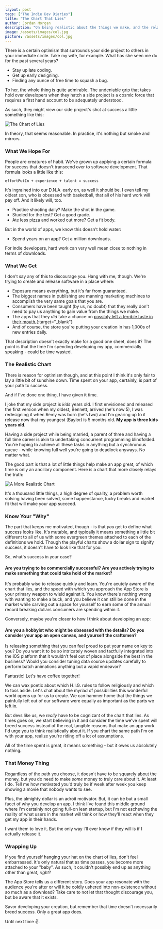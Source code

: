 ```yaml
---
layout: post
tags: ["The Indie Dev Diaries"]
title: "The Chart That Lies"
author: Jordan Morgan
description: "On being realistic about the things we make, and the relationship that times has with them."
image: /assets/images/col.jpg
picture: /assets/images/col.jpg
---
```


There is a certain optimism that surrounds your side project to others in your immediate circle. Take my wife, for example. What has she seen me do for the past several years?

- Stay up late coding. 
- Get up early designing. 
- Finding any ounce of free time to squash a bug.

To her, the whole thing is quite admirable. The undeniable grip that takes hold over developers when they hatch a side project is a cosmic force that requires a first hand account to be adequately understood.

As such, they might view our side project's shot at success a little something like this:

![The Chart of Lies](../assets/images/col.jpg)

In theory, that seems reasonable. In practice, it's nothing but smoke and mirrors. 

### What We Hope For
People are creatures of habit. We've grown up applying a certain formula for success that doesn't transcend over to software development. That formula looks a little like this:

`effortPutIn + experience + talent = success`

It's ingrained into our D.N.A. early on, as well it should be. I even tell my oldest son, who is obsessed with basketball, that all of his hard work will pay off. And it likely will, too.

- Practice shooting daily? Make the shot in the game.
- Studied for the test? Get a good grade.
- Ate less pizza and worked out more? Get a fit body.

But in the world of apps, we know this doesn't hold water:

- Spend years on an app? Get a million downloads.

For indie developers, hard work can very well mean close to nothing in terms of downloads.

### What We Get
I don't say any of this to discourage you. Hang with me, though. We're trying to create and release software in a place where:

- Exposure means everything, but it's far from guaranteed.
- The biggest names in publishing are manning marketing machines to accomplish the very same goals that you are.
- Consumers have been taught (by us, no doubt) that they really don't need to pay us anything to gain value from the things we make.
- The apps that they _did_ take a chance on [possibly left a terrible taste in their mouth.](https://techcrunch.com/2018/10/15/sneaky-subscriptions-are-plaguing-the-app-store/){:target="_blank"}
- And of course, the store you're putting your creation in has 1,000s of new entries daily.

That description doesn't exactly make for a good one sheet, does it? The point is that the time I'm spending developing my app, commercially speaking - could be time wasted.

### The Realistic Chart
There is reason for optimism though, and at this point I think it's only fair to lay a little bit of sunshine down. Time spent on your app, certainly, is part of your path to success. 

And if I've done one thing, I have given it time. 

I joke that my side project is _kids_ years old. I first envisioned and released the first version when my oldest, Bennett, arrived (he's now 5), I was redesigning it when Remy was born (he's two) and I'm gearing up to it release now that my youngest (Baylor) is 5 months old. **My app is three kids years old.**

Having a side project while being married, a parent of three and having a full time career is akin to undertaking concurrent programming blindfolded. You're hoping to achieve all these tasks in anything but a synchronous queue - while knowing full well you’re going to deadlock anyways. No matter what. 

The good part is that a lot of little things help make an app great, of which time is only an ancillary component. Here is a chart that more closely relays the truth:

![A More Realistic Chart](../assets/images/cot.jpg)

It's a thousand little things, a high degree of quality, a problem worth solving having been solved, some happenstance, lucky breaks and market fit that will make your app succeed. 

### Know Your "Why"
The part that keeps me motivated, though - is that _you_ get to define what success looks like. It's mutable, and typically it means something a little bit different to all of us with some evergreen themes attached to each of the definitions we hold. Though the playful charts show a dollar sign to signify success, it doesn't have to look like that for you.

So, what's success in your case?

#### Are you trying to be commercially successful? Are you actively trying to make something that could take hold of the market?

It's probably wise to release quickly and learn. You're acutely aware of the chart that lies, and the speed with which you approach the App Store is your primary weapon to wield against it. You know there's nothing wrong with wanting to make a buck, and you believe it can still be done in the market while carving out a space for yourself to earn some of the annual record breaking dollars consumers are spending within it.

Conversely, maybe you're closer to how I think about developing an app:

#### Are you a hobbyist who might be obsessed with the details? Do you consider your app an open canvas, and yourself the craftsmen?

Is releasing something that you can feel proud to put your name on key to you? Do you want it to be so intricately woven and tactfully integrated into the iOS platform that it wouldn't feel out of place alongside the best in the business? Would you consider tuning data source updates carefully to perform batch animations anything but a vapid endeavor?

Fantastic! Let's have coffee together! 

We can wax poetic about which H.I.G. rules to follow religiously and which to toss aside. Let's chat about the myriad of possibilities this wonderful world opens up for us to create. We can hammer home that the things we painfully left out of our software were equally as important as the parts we left in.

But devs like us, we _really_ have to be cognizant of the chart that lies. As times goes on, we start believing in it and consider the time we've spent will breed success instead of the real, tangible reasons that make an app work. I'd urge you to think realistically about it. If you chart the same path I'm on with your app, realize you're riding off a lot of assumptions. 

All of the time spent is great, it means something - but it owes us absolutely nothing. 

### That Money Thing
Regardless of the path you choose, it doesn't have to be squarely about the money, but you do need to make _some_ money to truly care about it. At least I do. Tell me how motivated you'd truly be if week after week you keep showing a movie that nobody wants to see.

Plus, the almighty dollar is an adroit motivator. But, it can be but a small facet of why you develop an app. I think I've found this middle ground where I'm certainly not going full-on lean startup, but I'm not eschewing the reality of what users in the market will think or how they'll react when they get my app in their hands. 

I want them to love it. But the only way I'll ever know if they will is if I actually release it.


### Wrapping Up
If you find yourself hanging your hat on the chart of lies, don't feel embarrassed. It's only natural that as time passes, you become more attached to your "baby". As such, it couldn't possibly end up as anything other than great, _right_?

The App Store tells us a different story. Does your app resonate with the audience you're after or will it be coldly ushered into non-existence without so much as a download? Take care to not let that thought discourage you, but be aware that it exists.

Savor developing your creation, but remember that time doesn't necessarily breed success. Only a great app does.

Until next time ✌️.


